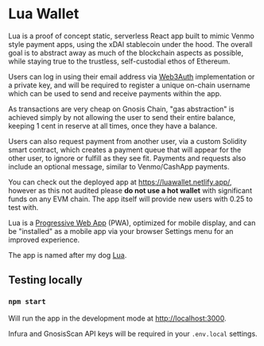 # Lua Wallet

Lua is a proof of concept static, serverless React app built to mimic Venmo style payment apps, using the xDAI stablecoin under the hood.  The overall goal is to abstract away as much of the blockchain aspects as possible, while staying true to the trustless, self-custodial ethos of Ethereum.

Users can log in using their email address via [Web3Auth](https://web3auth.io/) implementation or a private key, and will be required to register a unique on-chain username which can be used to send and receive payments within the app.

As transactions are very cheap on Gnosis Chain, "gas abstraction" is achieved simply by not allowing the user to send their entire balance, keeping 1 cent in reserve at all times, once they have a balance.

Users can also request payment from another user, via a custom Solidity smart contract, which creates a payment queue that will appear for the other user, to ignore or fulfill as they see fit.  Payments and requests also include an optional message, similar to Venmo/CashApp payments.

You can check out the deployed app at https://luawallet.netlify.app/, however as this not audited please **do not use a hot wallet** with significant funds on any EVM chain.  The app itself will provide new users with 0.25 to test with.

Lua is a [Progressive Web App](https://developer.mozilla.org/en-US/docs/Web/Progressive_web_apps) (PWA), optimized for mobile display, and can be "installed" as a mobile app via your browser Settings menu for an improved experience.

The app is named after my dog [Lua](https://www.instagram.com/luathepup/Lua).

## Testing locally

### `npm start`

Will run the app in the development mode at [http://localhost:3000](http://localhost:3000).

Infura and GnosisScan API keys will be required in your `.env.local` settings.
